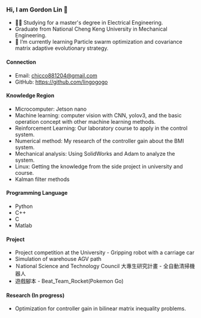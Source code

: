 ### Hi, I am Gordon Lin 👋
- 👨‍🎓 Studying for a master's degree in Electrical Engineering.
- Graduate from National Cheng Keng University in Mechanical Engineering.
- 🌱 I’m currently learning Particle swarm optimization and covariance matrix adaptive evolutionary strategy.


#### Connection

- Email: chicco881204@gmail.com
- GitHub: https://github.com/lingogogo

#### Knowledge Region

- Microcomputer: Jetson nano
- Machine learning: computer vision with CNN, yolov3, and the basic operation concept with other machine learning methods.
- Reinforcement Learning: Our laboratory course to apply in the control system.
- Numerical method: My research of the controller gain about the BMI system.
- Mechanical analysis: Using SolidWorks and Adam to analyze the system.
- Linux: Getting the knowledge from the side project in university and course.
- Kalman filter methods

#### Programming Language

- Python
- C++
- C
- Matlab

#### Project

- Project competition at the University - Gripping robot with a carriage car
- Simulation of warehouse AGV path
- Ｎational Science and Technology Council 大專生研究計畫 - 全自動清掃機器人
- 遊戲腳本 - Beat_Team_Rocket(Pokemon Go) 

#### Research (In progress)

- Optimization for controller gain in bilinear matrix inequality problems.




